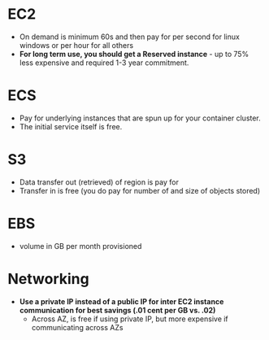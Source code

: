 # EC2
- On demand is minimum 60s and then pay for per second for linux windows or per hour for all others
- **For long term use, you should get a Reserved instance** - up to 75% less expensive and required 1-3 year commitment.

# ECS
- Pay for underlying instances that are spun up for your container cluster.
- The initial service itself is free.

# S3
- Data transfer out (retrieved) of region is pay for
- Transfer in is free (you do pay for number of and size of objects stored)


# EBS
- volume in GB per month provisioned

# Networking
- **Use a private IP instead of a public IP for inter EC2 instance communication for best savings (.01 cent per GB vs. .02)**
  - Across AZ, is free if using private IP, but more expensive if communicating across AZs